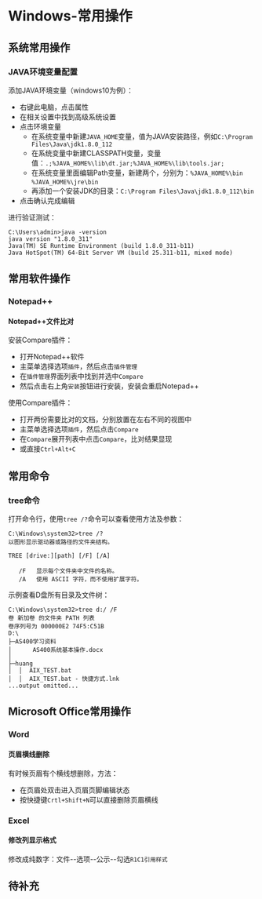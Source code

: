 # Windows-常用操作
## 系统常用操作
### JAVA环境变量配置
添加JAVA环境变量（windows10为例）：
- 右键此电脑，点击属性
- 在相关设置中找到高级系统设置
- 点击环境变量
    - 在系统变量中新建`JAVA_HOME`变量，值为JAVA安装路径，例如`C:\Program Files\Java\jdk1.8.0_112`
    - 在系统变量中新建CLASSPATH变量，变量值：`.;%JAVA_HOME%\lib\dt.jar;%JAVA_HOME%\lib\tools.jar;`
    - 在系统变量里面编辑Path变量，新建两个，分别为：`%JAVA_HOME%\bin`  `%JAVA_HOME%\jre\bin`
    - 再添加一个安装JDK的目录：`C:\Program Files\Java\jdk1.8.0_112\bin`
- 点击确认完成编辑

进行验证测试：
```
C:\Users\admin>java -version
java version "1.8.0_311"
Java(TM) SE Runtime Environment (build 1.8.0_311-b11)
Java HotSpot(TM) 64-Bit Server VM (build 25.311-b11, mixed mode)
```
## 常用软件操作
### Notepad++
#### Notepad++文件比对
安装Compare插件：
- 打开Notepad++软件
- 主菜单选择选项`插件`，然后点击`插件管理`
- 在`插件管理`界面列表中找到并选中`Compare`
- 然后点击右上角`安装`按钮进行安装，安装会重启Notepad++

使用Compare插件：
- 打开两份需要比对的文档，分别放置在左右不同的视图中
- 主菜单选择选项`插件`，然后点击`Compare`
- 在`Compare`展开列表中点击`Compare`，比对结果显现
- 或直接`Ctrl+Alt+C`

## 常用命令
### tree命令
打开命令行，使用`tree /?`命令可以查看使用方法及参数：
```
C:\Windows\system32>tree /?
以图形显示驱动器或路径的文件夹结构。

TREE [drive:][path] [/F] [/A]

   /F   显示每个文件夹中文件的名称。
   /A   使用 ASCII 字符，而不使用扩展字符。
```
示例查看D盘所有目录及文件树：
```
C:\Windows\system32>tree d:/ /F
卷 新加卷 的文件夹 PATH 列表
卷序列号为 000000E2 74F5:C51B
D:\
├─AS400学习资料
│      AS400系统基本操作.docx
│
├─huang
│  │  AIX_TEST.bat
│  │  AIX_TEST.bat - 快捷方式.lnk
...output omitted...
```
## Microsoft Office常用操作
### Word
#### 页眉横线删除
有时候页眉有个横线想删除，方法：
- 在页眉处双击进入页眉页脚编辑状态
- 按快捷键`Crtl+Shift+N`可以直接删除页眉横线

### Excel
#### 修改列显示格式
修改成纯数字：文件--选项--公示--勾选`R1C1引用样式`
## 待补充